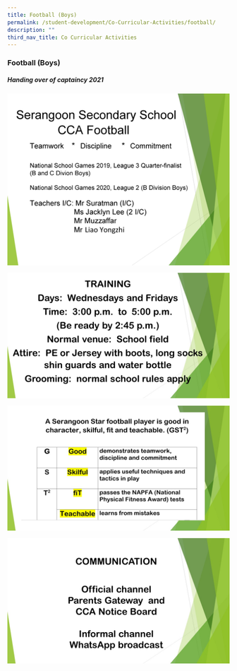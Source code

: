 ```yaml
---
title: Football (Boys)
permalink: /student-development/Co-Curricular-Activities/football/
description: ""
third_nav_title: Co Curricular Activities
---
```

### Football (Boys)

##### Handing over of captaincy 2021





![](/images/football%206.jpg)

![](/images/football%207.jpg)

![](/images/football%208.jpg)

![](/images/football%209.jpg)